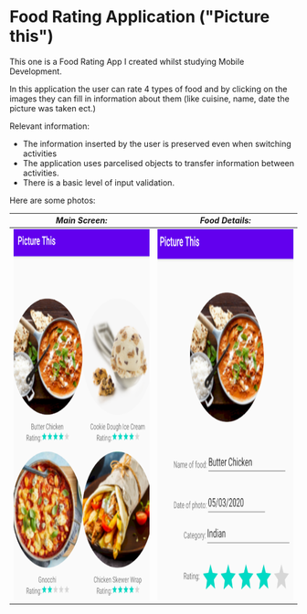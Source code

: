 # Food Rating Application ("Picture this")

This one is a Food Rating App I created whilst studying Mobile Development.

In this application the user can rate 4 types of food and by clicking on the images they can
fill in information about them (like cuisine, name, date the picture was taken ect.)

Relevant information:

* The information inserted by the user is preserved even when switching activities
* The application uses parcelised objects to transfer information between activities.
* There is a basic level of input validation.

Here are some photos:

 _Main Screen:_ | _Food Details:_
-----------------------------------------------|---------------------------------------------------
<img src="https://github.com/PaulLafaz/Android-Mobile-Development/blob/main/Food%20Rating%20App/images/firstActivityImage.PNG" width="400" height="650"> | <img src="https://github.com/PaulLafaz/Android-Mobile-Development/blob/main/Food%20Rating%20App/images/SecondActivity.PNG" width="400" height="650">



